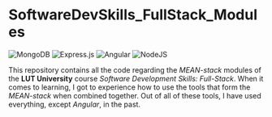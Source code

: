 # SoftwareDevSkills_FullStack_Modules

![MongoDB](https://img.shields.io/badge/MongoDB-%234ea94b.svg?style=for-the-badge&logo=mongodb&logoColor=white)
![Express.js](https://img.shields.io/badge/express.js-%23404d59.svg?style=for-the-badge&logo=express&logoColor=%2361DAFB)
![Angular](https://img.shields.io/badge/angular-%23DD0031.svg?style=for-the-badge&logo=angular&logoColor=white)
![NodeJS](https://img.shields.io/badge/node.js-6DA55F?style=for-the-badge&logo=node.js&logoColor=white)

This repository contains all the code regarding the *MEAN-stack* modules of the **LUT University** course
*Software Development Skills: Full-Stack*. When it comes to learning, I got to experience how to use the tools
that form the *MEAN-stack* when combined together. Out of all of these tools, I have used everything, except
*Angular*, in the past.
